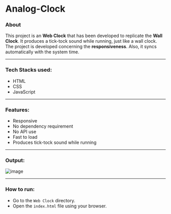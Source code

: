 # Analog-Clock

### About
This project is an **Web Clock** that has been developed to replicate the **Wall Clock**.
It produces a tick-tock sound while running, just like a wall clock. The project is developed concerning the **responsiveness**.
Also, it syncs automatically with the system time.
___
### Tech Stacks used:
- HTML
- CSS
- JavaScript
___
### Features:
- Responsive
- No dependency requirement
- No API use
- Fast to load
- Produces tick-tock sound while running
___
### Output:
![image](https://user-images.githubusercontent.com/52618335/196786482-eba0405a-38cf-4c47-907b-3ed8e4156435.png)
___
### How to run:
- Go to the `Web Clock` directory.
- Open the `index.html` file using your browser.

